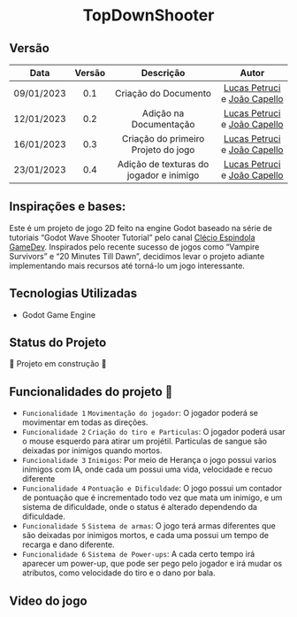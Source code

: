 <h1 align="center"> TopDownShooter </h1>

## Versão
| Data | Versão | Descrição | Autor |
|:----:|:------:|:---------:|:---------:|
| 09/01/2023 | 0.1 | Criação do Documento | [Lucas Petruci](https://github.com/LucasPetruci) e [João Capello](https://github.com/Pinais) | 
| 12/01/2023 | 0.2 | Adição na Documentação | [Lucas Petruci](https://github.com/LucasPetruci) e [João Capello](https://github.com/Pinais) | 
| 16/01/2023 | 0.3| Criação do primeiro Projeto do jogo | [Lucas Petruci](https://github.com/LucasPetruci) e [João Capello](https://github.com/Pinais) | 
| 23/01/2023 | 0.4| Adição de texturas do jogador e inimigo | [Lucas Petruci](https://github.com/LucasPetruci) e [João Capello](https://github.com/Pinais) | 


## Inspirações e bases:

Este é um projeto de jogo 2D feito na engine Godot baseado na série de tutoriais “Godot Wave Shooter Tutorial” pelo canal [Clécio Espindola GameDev](https://www.youtube.com/@clecioespindolagamedev).
Inspirados pelo recente sucesso de jogos como “Vampire Survivors” e “20 Minutes Till Dawn”, decidimos levar o projeto adiante implementando mais recursos até torná-lo um jogo interessante.

## Tecnologias Utilizadas
- Godot Game Engine

## Status do Projeto
:construction: Projeto em construção :construction:

## Funcionalidades do projeto :hammer:
- `Funcionalidade 1` `Movimentação do jogador`: O jogador poderá se movimentar em todas as direções.
- `Funcionalidade 2` `Criação do tiro e Particulas`: O jogador poderá usar o mouse esquerdo para atirar um projétil. Particulas de sangue são deixadas por inimigos quando mortos.
- `Funcionalidade 3` `Inimigos`: Por meio de Herança o jogo possui varios inimigos com IA, onde cada um possui uma vida, velocidade e recuo diferente
- `Funcionalidade 4` `Pontuação e Dificuldade`: O jogo possui um contador de pontuação que é incrementado todo vez que mata um inimigo, e um sistema de dificuldade, onde o status é alterado dependendo da dificuldade.
- `Funcionalidade 5` `Sistema de armas`: O jogo terá armas diferentes que são deixadas por inimigos mortos, e cada uma possui um tempo de recarga e dano diferente.
- `Funcionalidade 6` `Sistema de Power-ups`: A cada certo tempo irá aparecer um power-up, que pode ser pego pelo jogador e irá mudar os atributos, como velocidade do tiro e o dano por bala.


## Video do jogo 

